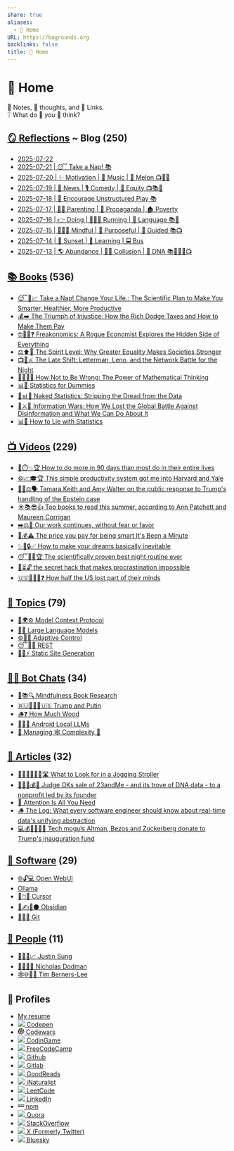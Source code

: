 ```yaml
---
share: true
aliases:
  - 🏡 Home
URL: https://bagrounds.org
backlinks: false
title: 🏡 Home
---
```

# 🏡 Home  
📑 Notes, 💭 thoughts, and 🔗 Links.  
❔ What do 🫵 _you_ 🤔 think?  
  
## [🪞 Reflections](./reflections/index.md) ~ Blog (250)  
- [2025-07-22](./reflections/2025-07-22.md)  
- [2025-07-21 | 😴 Take a Nap! 📚](./reflections/2025-07-21.md)  
- [2025-07-20 | ✨ Motivation | 🎹 Music | 🍉 Melon 📺👶🏼](./reflections/2025-07-20.md)  
- [2025-07-19 | 📰 News | 🎙️ Comedy | 🟰 Equity 📺📚📰](./reflections/2025-07-19.md)  
- [2025-07-18 | 🧸 Encourage Unstructured Play 📚](./reflections/2025-07-18.md)  
- [2025-07-17 | 👶🏼 Parenting | 🤥 Propaganda | 🏚️ Poverty](./reflections/2025-07-17.md)  
- [2025-07-16 | 👉 Doing | 🏃🏼‍♀️ Running | 🦜 Language 📚📄](./reflections/2025-07-16.md)  
- [2025-07-15 | 🧘🏼‍♀️ Mindful | 🎯 Purposeful | 🦮 Guided 📚📺](./reflections/2025-07-15.md)  
- [2025-07-14 | 🌄 Sunset | 🧠 Learning | 🚍 Bus](./reflections/2025-07-14.md)  
- [2025-07-13 | 🌎 Abundance | 🤝🏻 Collusion | 🧬 DNA 📚📄🤖💬📺](./reflections/2025-07-13.md)  
  
  
## [📚 Books](./books/index.md) (536)  
- [😴🧠📈 Take a Nap! Change Your Life.: The Scientific Plan to Make You Smarter, Healthier, More Productive](./books/take-a-nap-change-your-life-the-scientific-plan-to-make-you-smarter-healthier-more-productive.md)  
- [💰➡️ The Triumph of Injustice: How the Rich Dodge Taxes and How to Make Them Pay](./books/the-triumph-of-injustice-how-the-rich-dodge-taxes-and-how-to-make-them-pay.md)  
- [🤓🕵️‍♂️❓ Freakonomics: A Rogue Economist Explores the Hidden Side of Everything](./books/freakonomics.md)  
- [⚖️⬆️🤝 The Spirit Level: Why Greater Equality Makes Societies Stronger](./books/the-spirit-level-why-greater-equality-makes-societies-stronger.md)  
- [📺🌃⚔️ The Late Shift: Letterman, Leno, and the Network Battle for the Night](./books/the-late-shift-letterman-leno-and-the-network-battle-for-the-night.md)  
- [ 🚫❌🧮💭 How Not to Be Wrong: The Power of Mathematical Thinking](./books/how-not-to-be-wrong.md)  
- [📊🫠 Statistics for Dummies](./books/statistics-for-dummies.md)  
- [🙈📊🔢 Naked Statistics: Stripping the Dread from the Data](./books/naked-statistics.md)  
- [📰⚔️🧠 Information Wars: How We Lost the Global Battle Against Disinformation and What We Can Do About It](./books/information-wars.md)  
- [📊🤥 How to Lie with Statistics](./books/how-to-lie-with-statistics.md)  
  
  
## [📺 Videos](./videos/index.md) (229)  
- [🚀⏱️💥🏆 How to do more in 90 days than most do in their entire lives](./videos/how-to-do-more-in-90-days-than-most-do-in-their-entire-lives.md)  
- [⚙️📈🎓🏆 This simple productivity system got me into Harvard and Yale](./videos/this-simple-productivity-system-got-me-into-harvard-and-yale.md)  
- [📢👨⚖️🗣️ Tamara Keith and Amy Walter on the public response to Trump's handling of the Epstein case](./videos/tamara-keith-and-amy-walter-on-the-public-response-to-trumps-handling-of-the-epstein-case.md)  
- [☀️📚😎👍 Top books to read this summer, according to Ann Patchett and Maureen Corrigan](./videos/top-books-to-read-this-summer-according-to-ann-patchett-and-maureen-corrigan.md)  
- [➡️⚖️💪 Our work continues, without fear or favor](./videos/our-work-continues-without-fear-or-favor.md)  
- [🧠💰⚠️ The price you pay for being smart It's Been a Minute](./videos/the-price-you-pay-for-being-smart-its-been-a-minute.md)  
- [✨🎯🔒✅ How to make your dreams basically inevitable](./videos/how-to-make-your-dreams-basically-inevitable.md)  
- [😴🧪💯🏆 The scientifically proven best night routine ever](./videos/the-scientifically-proven-best-night-routine-ever.md)  
- [🚫⏳🔓 the secret hack that makes procrastination impossible](./videos/the-secret-hack-that-makes-procrastination-impossible.md)  
- [🇺🇸🤯😵‍💫❓ How half the US lost part of their minds](./videos/how-half-the-us-lost-part-of-their-minds.md)  
  
  
## [🌌 Topics](./topics/index.md) (79)  
- [🧠🌍⚙️ Model Context Protocol](./topics/model-context-protocol.md)  
- [🤖🦜 Large Language Models](./topics/large-language-models.md)  
- [⚙️🧠🔄 Adaptive Control](./topics/adaptive-control.md)  
- [😴🛌🧘 REST](./topics/rest.md)  
- [💾🧱⚡️ Static Site Generation](./topics/static-site-generation.md)  
  
  
## [🤖💬 Bot Chats](./bot-chats/index.md) (34)  
- [🧘📚🔍 Mindfulness Book Research](./bot-chats/mindfulness-book-research.md)  
- [🇷🇺👹🤝👹🇺🇸 Trump and Putin](./bot-chats/trump-and-putin.md)  
- [🪵❓ How Much Wood](./bot-chats/how-much-wood.md)  
- [🤖📱🧠 Android Local LLMs](./bot-chats/android-local-llms.md)  
- [🧭 Managing 🕸️ Complexity 🧠](./bot-chats/managing-complexity.md)  
  
  
## [📄  Articles](./articles/index.md) (32)  
- [👀👶🏼🏃🏼‍♀️🛣️ What to Look for in a Jogging Stroller](./articles/what-to-look-for-in-a-jogging-stroller.md)  
- [🧑‍⚖️🧬💰🤝 Judge OKs sale of 23andMe - and its trove of DNA data - to a nonprofit led by its founder](./articles/judge-oks-sale-of-23andme-and-its-trove-of-dna-data-to-a-nonprofit-led-by-its-founder.md)  
- [👀 Attention Is All You Need](./articles/attention-is-all-you-need.md)  
- [🪵 The Log: What every software engineer should know about real-time data's unifying abstraction](./articles/the-log-what-every-software%20engineer-should-know-about-real-time-datas-unifying-abstraction.md)  
- [💻💰🤝👹🇺🇸 Tech moguls Altman, Bezos and Zuckerberg donate to Trump's inauguration fund](./articles/tech-moguls-altman-bezos-and-zuckerberg-donate-to-trumps-inauguration-fund.md)  
  
  
## [💾 Software](./software/index.md) (29)  
- [🌐🔓💻 Open WebUI](./software/open-webui.md)  
- [Ollama](./software/ollama.md)  
- [🤖🖱️📍 Cursor](./software/cursor.md)  
- [💾✍️🌋⚫️ Obsidian](./software/obsidian.md)  
- [💾➕🤝 Git](./software/git.md)  
  
  
## [👥 People](./people/index.md) (11)  
- [🧠👨‍🎓📈 Justin Sung](./people/justin-sung.md)  
- [🐕‍🦺🧠🐾 Nicholas Dodman](./people/nicholas-dodman.md)  
- [🕸️🌐👨‍💻 Tim Berners-Lee](./people/tim-berners-lee.md)  
  
  
## 🔗 Profiles  
- [My resume](./topics/my-resume.md)  
- <a href="http://codepen.io/bagrounds"><img style="height:1em; margin:0;" src="https://simpleicons.org/icons/codepen.svg"/> Codepen</a>  
- <a href="http://www.codewars.com/users/bagrounds"><img style="height:1em; margin:0;" src="https://raw.githubusercontent.com/bagrounds/icons/master/codewars.svg"/> Codewars</a>  
- <a href="https://www.codingame.com/profile/0d172b10ecb72b81c2bb2646e8be9d8a8930706"><img style="height:1em; margin:0;" src="https://simpleicons.org/icons/codingame.svg"/> CodinGame</a>  
- <a href="http://freecodecamp.com/bagrounds"><img style="height:1em; margin:0;" src="https://simpleicons.org/icons/freecodecamp.svg"/> FreeCodeCamp</a>  
- <a href="https://github.com/bagrounds"><img style="height:1em; margin:0;" src="https://simpleicons.org/icons/github.svg"/> Github</a>  
- <a href="http://gitlab.com/bagrounds"><img style="height:1em; margin:0;" src="https://simpleicons.org/icons/gitlab.svg"/> Gitlab</a>  
- <a href="http://goodreads.com/bagrounds"><img style="height:1em; margin:0;" src="https://simpleicons.org/icons/goodreads.svg"/> GoodReads</a>  
- <a href="https://www.inaturalist.org/people/8822063"><img style="height:1em; margin:0;" src="https://static.inaturalist.org/wiki_page_attachments/3154-original.png"/> iNaturalist</a>  
- <a href="https://leetcode.com/u/bagrounds"><img style="height:1em; margin:0;" src="https://simpleicons.org/icons/leetcode.svg"/> LeetCode</a>  
- <a href="https://linkedin.com/in/bagrounds"><img style="height:1em; margin:0;" src="https://simpleicons.org/icons/linkedin.svg"/> LinkedIn</a>  
- <a href="http://www.npmjs.com/~bagrounds"><img style="height:1em; margin:0;" src="https://raw.githubusercontent.com/bagrounds/icons/master/npm.svg"/> npm</a>  
- <a href="https://www.quora.com/profile/Bryan-Grounds"><img style="height:1em; margin:0;" src="https://simpleicons.org/icons/quora.svg"/> Quora</a>  
- <a href="http://stackoverflow.com/users/2081363/bagrounds"><img style="height:1em; margin:0;" src="https://simpleicons.org/icons/stackoverflow.svg"/> StackOverflow</a>  
- <a href="https://twitter.com/bagrounds"><img style="height:1em; margin:0;" src="https://simpleicons.org/icons/x.svg"/> X (Formerly Twitter)</a>  
- <a href="https://bsky.app/profile/bagrounds.bsky.social"><img style="height:1em; margin:0;" src="https://simpleicons.org/icons/bluesky.svg"/> Bluesky</a>  

